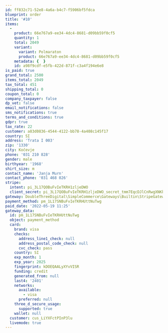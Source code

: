 ```yaml
---
id: ff832c71-52e8-4a6a-b4c7-f5906bf5fdca
blueprint: order
title: '#10'
items:
  -
    product: 66e767a9-ee34-4dc4-8681-d09bb59f0cf5
    quantity: 1
    total: 2049
    variant:
      variant: Polmaraton
      product: 66e767a9-ee34-4dc4-8681-d09bb59f0cf5
    metadata: {  }
    id: a98f9cdf-e5fb-422d-871f-c3a4f194e6e8
is_paid: true
grand_total: 2500
items_total: 2049
tax_total: 451
shipping_total: 0
coupon_total: 0
company_taxpayer: false
dp_vet: false
email_notifications: false
sms_notifications: true
terms_and_conditions: true
gdpr: true
tax_rate: 22
customer: a83d0836-4544-4122-bb78-4a408c145f17
country: SI
address: 'Trata I 003'
zip: '1330'
city: Kočevje
phone: '031 210 828'
gender: male
birthyear: '1968'
shirt_size: m
contact_name: 'Janja Murn'
contact_phone: '031 468 026'
stripe:
  intent: pi_3L17QOBuFvIeTKRH1zljeDWO
  client_secret: pi_3L17QOBuFvIeTKRH1zljeDWO_secret_tmm7EqcDJlCnRwgXNKkle0T9n
gateway: DoubleThreeDigital\SimpleCommerce\Gateways\Builtin\StripeGateway
payment_method: pm_1L17SNBuFvIeTKRHUttNuTwg
paid_date: '2022-05-19 11:25'
gateway_data:
  id: pm_1L17SNBuFvIeTKRHUttNuTwg
  object: payment_method
  card:
    brand: visa
    checks:
      address_line1_check: null
      address_postal_code_check: null
      cvc_check: pass
    country: SI
    exp_month: 1
    exp_year: 2025
    fingerprint: kDOEQAALyXYvVISR
    funding: credit
    generated_from: null
    last4: '2401'
    networks:
      available:
        - visa
      preferred: null
    three_d_secure_usage:
      supported: true
    wallet: null
  customer: cus_LiYXFctPInP3lu
  livemode: true
---
```


